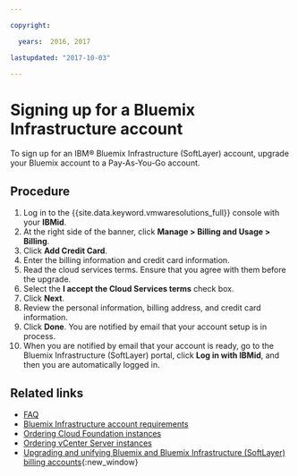 ```yaml
---

copyright:

  years:  2016, 2017

lastupdated: "2017-10-03"

---
```


# Signing up for a Bluemix Infrastructure account

To sign up for an IBM® Bluemix Infrastructure (SoftLayer) account, upgrade your Bluemix account to a Pay-As-You-Go account.

## Procedure

1. Log in to the {{site.data.keyword.vmwaresolutions_full}} console with your **IBMid**.
2. At the right side of the banner, click **Manage > Billing and Usage > Billing**.
3. Click **Add Credit Card**.
4. Enter the billing information and credit card information.
5. Read the cloud services terms. Ensure that you agree with them before the upgrade.
6. Select the **I accept the Cloud Services terms** check box.
7. Click **Next**.
8. Review the personal information, billing address, and credit card information.
9. Click **Done**. You are notified by email that your account setup is in process.
10. When you are notified by email that your account is ready, go to the Bluemix Infrastructure (SoftLayer) portal, click **Log in with IBMid**, and then you are automatically logged in.

## Related links

* [FAQ](faq.html)
* [Bluemix Infrastructure account requirements](slaccountrequirement.html)
* [Ordering Cloud Foundation instances](../sddc/sd_orderinginstance.html)
* [Ordering vCenter Server instances](../vcenter/vc_orderinginstance.html)
* [Upgrading and unifying Bluemix and Bluemix Infrastructure (SoftLayer) billing accounts](https://console.ng.bluemix.net/docs/admin/softlayerlink.html){:new_window}
